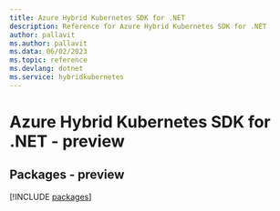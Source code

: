 ```yaml
---
title: Azure Hybrid Kubernetes SDK for .NET
description: Reference for Azure Hybrid Kubernetes SDK for .NET
author: pallavit
ms.author: pallavit
ms.data: 06/02/2023
ms.topic: reference
ms.devlang: dotnet
ms.service: hybridkubernetes
---
```

# Azure Hybrid Kubernetes SDK for .NET - preview
## Packages - preview
[!INCLUDE [packages](hybrid-kubernetes-index.md)]